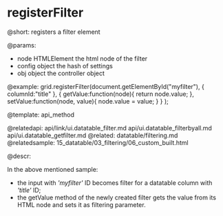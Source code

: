 registerFilter
=============


@short: registers a filter element
	

@params:
- node		HTMLElement		the html node of the filter
- config	object		the hash of settings
- obj		object		the controller object


@example:
grid.registerFilter(document.getElementById("myfilter"), 
		{ columnId:"title" }, 
		{
			getValue:function(node){
				return node.value;
			},
			setValue:function(node, value){
				node.value = value;
			}
		}
);

@template:	api_method

@relatedapi:
	api/link/ui.datatable_filter.md
    api/ui.datatable_filterbyall.md
    api/ui.datatable_getfilter.md
@related:
	datatable/filtering.md
@relatedsample:
	15_datatable/03_filtering/06_custom_built.html
	
@descr:

In the above mentioned sample: 

- the input with *'myfilter'* ID becomes filter for a datatable column with *'title'* ID;
- the getValue method of the newly created filter gets the value from its HTML node and sets it as filtering parameter. 




